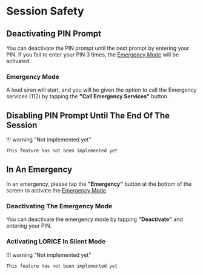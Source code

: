 # Session Safety

## Deactivating PIN Prompt

You can deactivate the PIN prompt until the next prompt by entering your PIN. If you fail to enter your PIN 3 times, the [Emergency Mode](#emergency-mode) will be activated.

### Emergency Mode

A loud siren will start, and you will be given the option to call the Emergency services (112) by tapping the **"Call Emergency Services"** button.

## Disabling PIN Prompt Until The End Of The Session

!!! warning "Not implemented yet"

    This feature has not been implemented yet

## In An Emergency

In an emergency, please tap the **"Emergency"** button at the bottom of the screen to activate the [Emergency Mode](#emergency-mode).

### Deactivating The Emergency Mode

You can deactivate the emergency mode by tapping **"Deactivate"** and entering your PIN.

### Activating LORICE In Silent Mode

!!! warning "Not implemented yet"

    This feature has not been implemented yet
